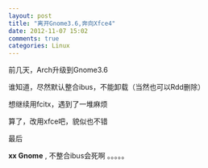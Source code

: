 ```yaml
---
layout: post
title: "离开Gnome3.6,奔向Xfce4"
date: 2012-11-07 15:02
comments: true
categories: Linux
---
```


前几天，Arch升级到Gnome3.6

谁知道，尽然默认整合ibus，不能卸载（当然也可以Rdd删除）

想继续用fcitx，遇到了一堆麻烦

算了，改用xfce吧，貌似也不错

最后

__xx Gnome__ , 不整合ibus会死啊 。。。。。

